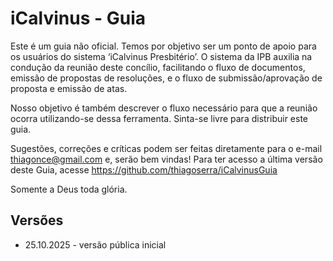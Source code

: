 # iCalvinus - Guia

Este é um guia não oficial. Temos por objetivo ser um ponto de apoio para os usuários do sistema ‘iCalvinus Presbitério’. O sistema da IPB auxilia na condução da reunião deste concílio, facilitando o fluxo de documentos, emissão de propostas de resoluções, e o fluxo de submissão/aprovação de proposta e emissão de atas.

Nosso objetivo é também descrever o fluxo necessário para que a reunião ocorra utilizando-se dessa ferramenta.
Sinta-se livre para distribuir este guia. 

Sugestões, correções e críticas podem ser feitas diretamente para o e-mail thiagonce@gmail.com e, serão bem vindas! Para ter acesso a última versão deste Guia, acesse https://github.com/thiagoserra/iCalvinusGuia

Somente a Deus toda glória.



## Versões
- 25.10.2025 - versão pública inicial
